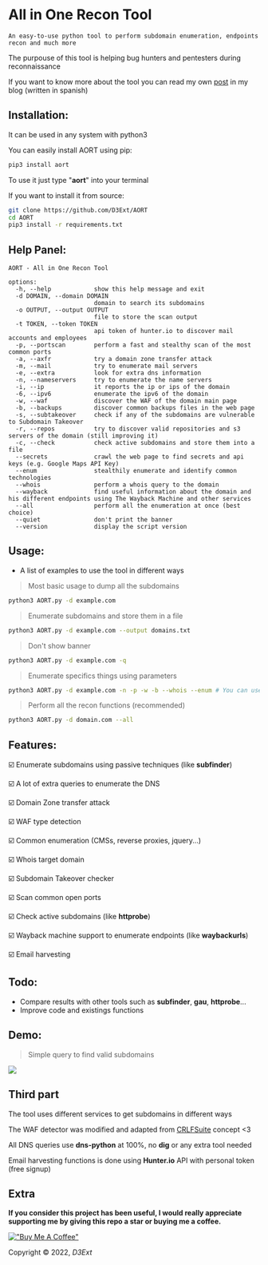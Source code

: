 # All in One Recon Tool

`An easy-to-use python tool to perform subdomain enumeration, endpoints recon and much more`

The purpouse of this tool is helping bug hunters and pentesters during reconnaissance

If you want to know more about the tool you can read my own [post](https://d3ext.github.io/aort) in my blog (written in spanish) 

## Installation:
It can be used in any system with python3

You can easily install AORT using pip:
```sh
pip3 install aort
```

To use it just type "**aort**" into your terminal

If you want to install it from source:
```sh
git clone https://github.com/D3Ext/AORT
cd AORT
pip3 install -r requirements.txt
```

## Help Panel:

```
AORT - All in One Recon Tool

options:
  -h, --help            show this help message and exit
  -d DOMAIN, --domain DOMAIN
                        domain to search its subdomains
  -o OUTPUT, --output OUTPUT
                        file to store the scan output
  -t TOKEN, --token TOKEN
                        api token of hunter.io to discover mail accounts and employees
  -p, --portscan        perform a fast and stealthy scan of the most common ports
  -a, --axfr            try a domain zone transfer attack
  -m, --mail            try to enumerate mail servers
  -e, --extra           look for extra dns information
  -n, --nameservers     try to enumerate the name servers
  -i, --ip              it reports the ip or ips of the domain
  -6, --ipv6            enumerate the ipv6 of the domain
  -w, --waf             discover the WAF of the domain main page
  -b, --backups         discover common backups files in the web page
  -s, --subtakeover     check if any of the subdomains are vulnerable to Subdomain Takeover
  -r, --repos           try to discover valid repositories and s3 servers of the domain (still improving it)
  -c, --check           check active subdomains and store them into a file
  --secrets             crawl the web page to find secrets and api keys (e.g. Google Maps API Key)
  --enum                stealthily enumerate and identify common technologies
  --whois               perform a whois query to the domain
  --wayback             find useful information about the domain and his different endpoints using The Wayback Machine and other services
  --all                 perform all the enumeration at once (best choice)
  --quiet               don't print the banner
  --version             display the script version
```

## Usage:

- A list of examples to use the tool in different ways 

> Most basic usage to dump all the subdomains
```sh
python3 AORT.py -d example.com
```

> Enumerate subdomains and store them in a file
```sh
python3 AORT.py -d example.com --output domains.txt
```

> Don't show banner
```sh
python3 AORT.py -d example.com -q
```

> Enumerate specifics things using parameters
```sh
python3 AORT.py -d example.com -n -p -w -b --whois --enum # You can use other parameters, see help panel
```

> Perform all the recon functions (recommended)
```sh
python3 AORT.py -d domain.com --all
```

## Features:

:ballot_box_with_check: Enumerate subdomains using passive techniques (like **subfinder**)

:ballot_box_with_check: A lot of extra queries to enumerate the DNS

:ballot_box_with_check: Domain Zone transfer attack

:ballot_box_with_check: WAF type detection

:ballot_box_with_check: Common enumeration (CMSs, reverse proxies, jquery...)

:ballot_box_with_check: Whois target domain

:ballot_box_with_check: Subdomain Takeover checker

:ballot_box_with_check: Scan common open ports

:ballot_box_with_check: Check active subdomains (like **httprobe**)

:ballot_box_with_check: Wayback machine support to enumerate endpoints (like **waybackurls**)

:ballot_box_with_check: Email harvesting

## Todo:

- Compare results with other tools such as **subfinder**, **gau**, **httprobe**...
- Improve code and existings functions

## Demo:

> Simple query to find valid subdomains
<img src="https://raw.githubusercontent.com/D3Ext/AORT/main/demo.png">

## Third part

The tool uses different services to get subdomains in different ways

The WAF detector was modified and adapted from [CRLFSuite](https://github.com/Nefcore/CRLFsuite) concept <3

All DNS queries use **dns-python** at 100%, no **dig** or any extra tool needed

Email harvesting functions is done using **Hunter.io** API with personal token (free signup)

## Extra

**If you consider this project has been useful, I would really appreciate supporting me by giving this repo a star or buying me a coffee.**

[!["Buy Me A Coffee"](https://www.buymeacoffee.com/assets/img/custom_images/orange_img.png)](https://www.buymeacoffee.com/d3ext)

Copyright © 2022, *D3Ext*

